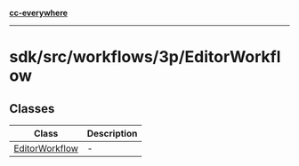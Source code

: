 [**cc-everywhere**](../../../../../index.md)

***

# sdk/src/workflows/3p/EditorWorkflow

## Classes

| Class | Description |
| ------ | ------ |
| [EditorWorkflow](../editor-workflow/classes/editor-workflow.md) | - |
